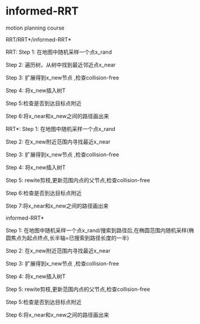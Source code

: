 # informed-RRT
motion planning course 

RRT/RRT*/informed-RRT*

RRT:
Step 1: 在地图中随机采样一个点x_rand

Step 2: 遍历树，从树中找到最近邻近点x_near

Step 3: 扩展得到x_new节点 ,检查collision-free

Step 4: 将x_new插入树T 

Step 5:检查是否到达目标点附近 

Step 6:将x_near和x_new之间的路径画出来



RRT*:
Step 1: 在地图中随机采样一个点x_rand

Step 2: 在x_new附近范围内寻找最近x_near

Step 3: 扩展得到x_new节点 ,检查collision-free

Step 4: 将x_new插入树T 

Step 5: rewite剪枝,更新范围内点的父节点,检查collision-free

Step 6:检查是否到达目标点附近 

Step 7:将x_near和x_new之间的路径画出来


informed-RRT*

Step 1: 在地图中随机采样一个点x_rand/搜索到路径后,在椭圆范围内随机采样(椭圆焦点为起点终点,长半轴=已搜索到路径长度的一半)

Step 2: 在x_new附近范围内寻找最近x_near

Step 3: 扩展得到x_new节点 ,检查collision-free

Step 4: 将x_new插入树T 

Step 5: rewite剪枝,更新范围内点的父节点,检查collision-free

Step 5:检查是否到达目标点附近 

Step 6:将x_near和x_new之间的路径画出来
